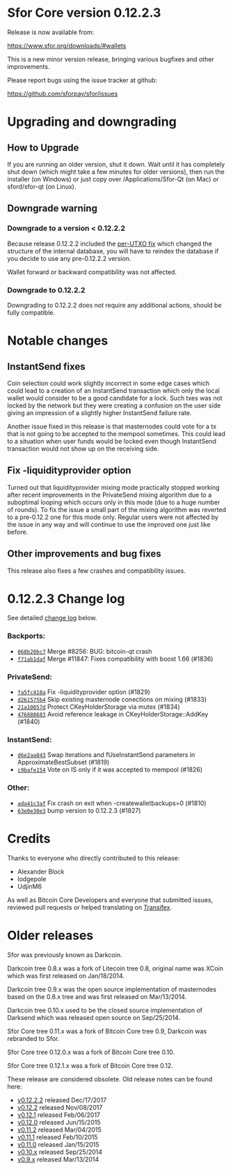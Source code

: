 Sfor Core version 0.12.2.3
==========================

Release is now available from:

  <https://www.sfor.org/downloads/#wallets>

This is a new minor version release, bringing various bugfixes and other
improvements.

Please report bugs using the issue tracker at github:

  <https://github.com/sforpay/sfor/issues>


Upgrading and downgrading
=========================

How to Upgrade
--------------

If you are running an older version, shut it down. Wait until it has completely
shut down (which might take a few minutes for older versions), then run the
installer (on Windows) or just copy over /Applications/Sfor-Qt (on Mac) or
sford/sfor-qt (on Linux).

Downgrade warning
-----------------

### Downgrade to a version < 0.12.2.2

Because release 0.12.2.2 included the [per-UTXO fix](release-notes/sfor/release-notes-0.12.2.2.md#per-utxo-fix)
which changed the structure of the internal database, you will have to reindex
the database if you decide to use any pre-0.12.2.2 version.

Wallet forward or backward compatibility was not affected.

### Downgrade to 0.12.2.2

Downgrading to 0.12.2.2 does not require any additional actions, should be
fully compatible.

Notable changes
===============

InstantSend fixes
-----------------

Coin selection could work slightly incorrect in some edge cases which could
lead to a creation of an InstantSend transaction which only the local wallet
would consider to be a good candidate for a lock. Such txes was not locked by
the network but they were creating a confusion on the user side giving an
impression of a slightly higher InstantSend failure rate.

Another issue fixed in this release is that masternodes could vote for a tx
that is not going to be accepted to the mempool sometimes. This could lead to
a situation when user funds would be locked even though InstantSend transaction
would not show up on the receiving side.

Fix -liquidityprovider option
-----------------------------

Turned out that liquidityprovider mixing mode practically stopped working after
recent improvements in the PrivateSend mixing algorithm due to a suboptimal
looping which occurs only in this mode (due to a huge number of rounds). To fix
the issue a small part of the mixing algorithm was reverted to a pre-0.12.2 one
for this mode only. Regular users were not affected by the issue in any way and
will continue to use the improved one just like before.

Other improvements and bug fixes
--------------------------------

This release also fixes a few crashes and compatibility issues.


0.12.2.3 Change log
===================

See detailed [change log](https://github.com/sforpay/sfor/compare/v0.12.2.2...sforpay:v0.12.2.3) below.

### Backports:
- [`068b20bc7`](https://github.com/sforpay/sfor/commit/068b20bc7) Merge #8256: BUG: bitcoin-qt crash
- [`f71ab1daf`](https://github.com/sforpay/sfor/commit/f71ab1daf) Merge #11847: Fixes compatibility with boost 1.66 (#1836)

### PrivateSend:
- [`fa5fc418a`](https://github.com/sforpay/sfor/commit/fa5fc418a) Fix -liquidityprovider option (#1829)
- [`d261575b4`](https://github.com/sforpay/sfor/commit/d261575b4) Skip existing masternode conections on mixing (#1833)
- [`21a10057d`](https://github.com/sforpay/sfor/commit/21a10057d) Protect CKeyHolderStorage via mutex (#1834)
- [`476888683`](https://github.com/sforpay/sfor/commit/476888683) Avoid reference leakage in CKeyHolderStorage::AddKey (#1840)

### InstantSend:
- [`d6e2aa843`](https://github.com/sforpay/sfor/commit/d6e2aa843) Swap iterations and fUseInstantSend parameters in ApproximateBestSubset (#1819)
- [`c9bafe154`](https://github.com/sforpay/sfor/commit/c9bafe154) Vote on IS only if it was accepted to mempool (#1826)

### Other:
- [`ada41c3af`](https://github.com/sforpay/sfor/commit/ada41c3af) Fix crash on exit when -createwalletbackups=0 (#1810)
- [`63e0e30e3`](https://github.com/sforpay/sfor/commit/63e0e30e3) bump version to 0.12.2.3 (#1827)

Credits
=======

Thanks to everyone who directly contributed to this release:

- Alexander Block
- lodgepole
- UdjinM6

As well as Bitcoin Core Developers and everyone that submitted issues,
reviewed pull requests or helped translating on
[Transifex](https://www.transifex.com/projects/p/sfor/).


Older releases
==============

Sfor was previously known as Darkcoin.

Darkcoin tree 0.8.x was a fork of Litecoin tree 0.8, original name was XCoin
which was first released on Jan/18/2014.

Darkcoin tree 0.9.x was the open source implementation of masternodes based on
the 0.8.x tree and was first released on Mar/13/2014.

Darkcoin tree 0.10.x used to be the closed source implementation of Darksend
which was released open source on Sep/25/2014.

Sfor Core tree 0.11.x was a fork of Bitcoin Core tree 0.9,
Darkcoin was rebranded to Sfor.

Sfor Core tree 0.12.0.x was a fork of Bitcoin Core tree 0.10.

Sfor Core tree 0.12.1.x was a fork of Bitcoin Core tree 0.12.

These release are considered obsolete. Old release notes can be found here:

- [v0.12.2.2](release-notes/sfor/release-notes-0.12.2.2.md) released Dec/17/2017
- [v0.12.2](release-notes/sfor/release-notes-0.12.2.md) released Nov/08/2017
- [v0.12.1](release-notes/sfor/release-notes-0.12.1.md) released Feb/06/2017
- [v0.12.0](release-notes/sfor/release-notes-0.12.0.md) released Jun/15/2015
- [v0.11.2](release-notes/sfor/release-notes-0.11.2.md) released Mar/04/2015
- [v0.11.1](release-notes/sfor/release-notes-0.11.1.md) released Feb/10/2015
- [v0.11.0](release-notes/sfor/release-notes-0.11.0.md) released Jan/15/2015
- [v0.10.x](release-notes/sfor/release-notes-0.10.0.md) released Sep/25/2014
- [v0.9.x](release-notes/sfor/release-notes-0.9.0.md) released Mar/13/2014

